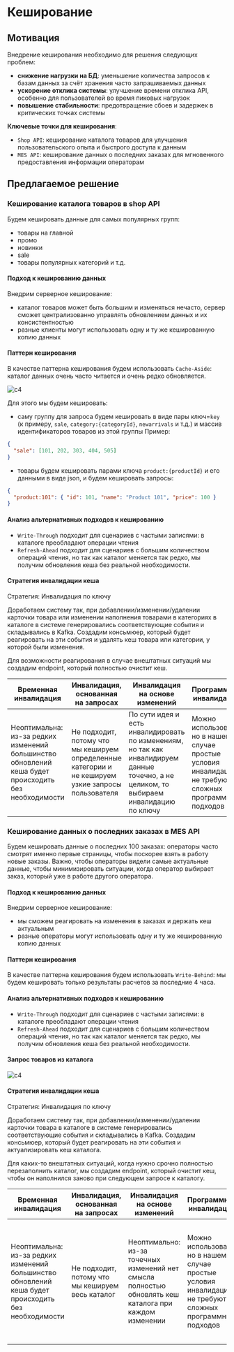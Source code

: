 ﻿# Кеширование

## Мотивация

Внедрение кеширования необходимо для решения следующих проблем:

* **снижение нагрузки на БД**: уменьшение количества запросов к базам данных за счёт хранения часто запрашиваемых данных
* **ускорение отклика системы**: улучшение времени отклика API, особенно для пользователей во время пиковых нагрузок
* **повышение стабильности**: предотвращение сбоев и задержек в критических точках системы

**Ключевые точки для кеширования**:
* `Shop API`: кеширование каталога товаров для улучшения пользовательского опыта и быстрого доступа к данным
* `MES API`: кеширование данных о последних заказах для мгновенного предоставления информации операторам

## Предлагаемое решение

### Кеширование каталога товаров в shop API

Будем кешировать данные для самых популярных групп:
* товары на главной
* промо
* новинки
* sale
* товары популярных категорий
и т.д.

#### Подход к кешированию данных

Внедрим серверное кеширование:
* каталог товаров может быть большим и изменяться нечасто, сервер сможет централизованно управлять обновлением данных и их консистентностью
* разные клиенты могут использовать одну и ту же кешированную копию данных

#### Паттерн кеширования

В качестве паттерна кеширования будем использовать `Cache-Aside`: каталог данных очень часто читается и очень редко обновляется.


![c4](resources/getcataloguepage.png)

Для этого мы будем кешировать:

* саму группу для запроса будем кешировать в виде пары ключ=`key` (к примеру, `sale`, `category:{categoryId}`, `newarrivals` и т.д.) и массив идентификаторов товаров из этой группы
  Пример:
```json
{
  "sale": [101, 202, 303, 404, 505]
}
```
* товары будем кешировать парами ключа `product:{productId}` и его данными в виде json, и будем кешировать запросы:
```json
{
  "product:101": { "id": 101, "name": "Product 101", "price": 100 }
}
```

#### Анализ альтернативных подходов к кешированию
 
* `Write-Through` подходит для сценариев с частыми записями: в каталоге преобладают операции чтения
* `Refresh-Ahead` подходит для сценариев с большим количеством операций чтения, но так как каталог меняется так редко, мы получим обновления кеша без реальной необходимости.

#### Стратегия инвалидации кеша

Стратегия: Инвалидация по ключу

Доработаем систему так, при добавлении/изменении/удалении карточки товара или изменении наполнения товарами в категориях в каталоге в системе генерировались соответствующие события и складывались в Kafka. 
Создадим консьмюер, который будет реагировать на эти события и удалять кеш товара или категории, у которой были изменения.

Для возможности реагирования в случае внештатных ситуаций мы создадим endpoint, который полностью очистит кеш.

| Временная инвалидация                                                                                | Инвалидация, основанная на запросах                                                                 | Инвалидация на основе изменений                                                                                                          | Программная инвалидация                                                                                        | Инвалидация по ключу                                                                                      |
|------------------------------------------------------------------------------------------------------|-----------------------------------------------------------------------------------------------------|------------------------------------------------------------------------------------------------------------------------------------------|----------------------------------------------------------------------------------------------------------------|-----------------------------------------------------------------------------------------------------------|
| Неоптимальна: из-за редких изменений большинство обновлений кеша будет происходить без необходимости | Не подходит, потому что мы кешируем определенные категории и не кешируем узкие запросы пользователя | По сути идея и есть инвалидировать по изменениям, но так как инвалидируем данные точечно, а не целиком, то выбираем инвалидацию по ключу | Можно использовать, но в нашем случае простые условия инвалидации не требуют сложных программных подходов | Оптимальна: изменения в каталоге редки и мы можем инвалидировать точечно товары и категории с изменениями |



### Кеширование данных о последних заказах в MES API

Будем кешировать данные о последних 100 заказах: операторы часто смотрят именно первые страницы, чтобы поскорее взять в работу новые заказы.
Важно, чтобы операторы видели самые актуальные данные, чтобы минимизировать ситуации, когда оператор выбирает заказ, который уже в работе другого оператора.

#### Подход к кешированию данных

Внедрим серверное кеширование:
* мы сможем реагировать на изменения в заказах и держать кеш актуальным
* разные операторы могут использовать одну и ту же кешированную копию данных

#### Паттерн кеширования

В качестве паттерна кеширования будем использовать `Write-Behind`: мы будем кешировать только результаты расчетов за последние 4 часа. 

#### Анализ альтернативных подходов к кешированию

* `Write-Through` подходит для сценариев с частыми записями: в каталоге преобладают операции чтения
* `Refresh-Ahead` подходит для сценариев с большим количеством операций чтения, но так как каталог меняется так редко, мы получим обновления кеша без реальной необходимости.

#### Запрос товаров из каталога

![c4](resources/getcataloguepage.png)

#### Стратегия инвалидации кеша

Стратегия: Инвалидация по ключу

Доработаем систему так, при добавлении/изменении/удалении карточки товара в каталоге в системе генерировались соответствующие события и складывались в Kafka.
Создадим консьмюер, который будет реагировать на эти события и актуализировать кеш каталога.

Для каких-то внештатных ситуаций, когда нужно срочно полностью перезаполнить каталог, мы создадим endpoint, который очистит кеш, чтобы он наполнился заново при следующем запросе к каталогу.

| Временная инвалидация                                                                                | Инвалидация, основанная на запросах              | Инвалидация на основе изменений                                                                              | Программная инвалидация                                                                                        | Инвалидация по ключу                                                                                                                 |
|------------------------------------------------------------------------------------------------------|--------------------------------------------------|--------------------------------------------------------------------------------------------------------------|----------------------------------------------------------------------------------------------------------------|--------------------------------------------------------------------------------------------------------------------------------------|
| Неоптимальна: из-за редких изменений большинство обновлений кеша будет происходить без необходимости | Не подходит, потому что мы кешируем весь каталог| Неоптимально: из-за точечных изменений нет смысла полностью обновлять кеш каталога при каждом изменении | Можно использовать, но в нашем случае простые условия инвалидации не требуют сложных программных подходов | Оптимальна: изменения в каталоге редки и можно обновлять только изменённые или добавленные товары, избегая лишних операций |








